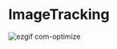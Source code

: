 # ImageTracking

![ezgif com-optimize](https://user-images.githubusercontent.com/42211866/72081180-01045600-32cc-11ea-928a-5c4bc2d0cf57.gif)
